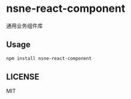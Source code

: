 # nsne-react-component

通用业务组件库

## Usage

```sh
npm install nsne-react-component
```

## LICENSE

MIT
